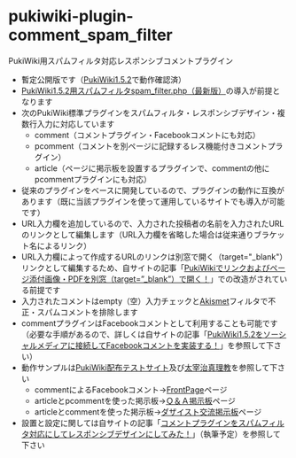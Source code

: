 # pukiwiki-plugin-comment_spam_filter

PukiWiki用スパムフィルタ対応レスポンシブコメントプラグイン

- 暫定公開版です（[PukiWiki1.5.2](https://pukiwiki.osdn.jp/?PukiWiki/Download/1.5.2)で動作確認済）
- [PukiWiki1.5.2用スパムフィルタspam_filter.php（最新版）](https://dajya-ranger.com/sdm_downloads/spam-filter-library/)の導入が前提となります
- 次のPukiWiki標準プラグインをスパムフィルタ・レスポンシブデザイン・複数行入力に対応しています
	- comment（コメントプラグイン・Facebookコメントにも対応）
	- pcomment（コメントを別ページに記録するレス機能付きコメントプラグイン）
	- article（ページに掲示板を設置するプラグインで、commentの他にpcommentプラグインにも対応）
- 従来のプラグインをベースに開発しているので、プラグインの動作に互換があります（既に当該プラグインを使って運用しているサイトでも導入が可能です）
- URL入力欄を追加しているので、入力された投稿者の名前を入力されたURLのリンクとして編集します（URL入力欄を省略した場合は従来通りブラケット名によるリンク）
- URL入力欄によって作成するURLのリンクは別窓で開く（target="_blank"）リンクとして編集するため、自サイトの記事「[PukiWikiでリンクおよびページ添付画像・PDFを別窓（target=”_blank”）で開く！](https://dajya-ranger.com/pukiwiki/link-target-blank/)」での改造がされている前提です
- 入力されたコメントはempty（空）入力チェックと[Akismet](https://akismet.com/development/)フィルタで不正・スパムコメントを排除します
- commentプラグインはFacebookコメントとして利用することも可能です（必要な手順があるので、詳しくは自サイトの記事「[PukiWiki1.5.2をソーシャルメディアに接続してFacebookコメントを実装する！](https://dajya-ranger.com/pukiwiki/connect-social-media/)」を参照して下さい）
- 動作サンプルは[PukiWiki配布テストサイト](https://pukiwiki.dajya-ranger.com)及び[太宰治真理教](https://dazai.dajya-ranger.com/)を参照して下さい
	- commentによるFacebookコメント→[FrontPage](https://pukiwiki.dajya-ranger.com)ページ
	- articleとpcommentを使った掲示板→[Ｑ＆Ａ掲示板](https://pukiwiki.dajya-ranger.com/?3ed3076714)ページ
	- articleとcommentを使った掲示板→[ダザイスト交流掲示板](https://dazai.dajya-ranger.com/?29ce31df85)ページ
- 設置と設定に関しては自サイトの記事「[コメントプラグインをスパムフィルタ対応にしてレスポンシブデザインにしてみた！](https://dajya-ranger.com/pukiwiki/setting-comment-responsive/)」（執筆予定）を参照して下さい
